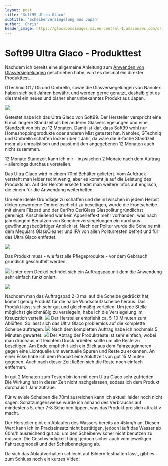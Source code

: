 ```yaml
---
layout: post
title: 'Soft99 Ultra Glaco'
subtitle: 'Scheibenversiegelung aus Japan'
author: 'Chris'
header_image: https://glossbossimages.s3.eu-central-1.amazonaws.com/criz/glaco/IMG_4722.JPG
---
```

# Soft99 Ultra Glaco - Produkttest

Nachdem ich bereits eine allgemeine Anleitung zum [Anwenden von Glasversiegelungen](https://glossboss.de/anleitungen/glasversiegelungen-richtig-anwenden/) geschrieben habe, wird es diesmal ein direkter Produkttest.

GTechniq G1 / G5 und Ombrello, sowie die Glasversiegelungen von Nanolex haben sich seit Jahren bewährt und werden gerne genutzt, deshalb gibt es diesmal ein neues und bisher eher unbekanntes Produkt aus Japan.

![](https://glossbossimages.s3.eu-central-1.amazonaws.com/criz/glaco/IMG_4557.JPG)

Getestet habe ich das Ultra Glaco von Soft99. Der Hersteller verspricht eine 6 mal längere Standzeit als bei anderen Glasversiegelungen und eine Standzeit von bis zu 12 Monaten. Damit ist klar, dass Soft99 wohl nur Homeshoppingprodukte oder anderen Mist getestet hat. Nanolex, GTechniq und Ombrello schaffen locker über 1 Jahr, da wäre die 6-fache Standzeit mehr als unrealistisch und passt mit den angegebenen 12 Monaten auch nicht zusammen.

12 Monate Standzeit kann ich mir - inzwischen 2 Monate nach dem Auftrag - allerdings durchaus vorstellen.

Das Ultra Glaco wird in einem 70ml Behälter geliefert. Vom Aufdruck versteht man leider recht wenig, aber es kommt ja auf die Leistung des Produkts an. Auf der Herstellerseite findet man weitere Infos auf englisch, die einem für die Anwendung weiterhelfen.

Um eine ideale Grundlage zu schaffen und die inzwischen in jedem Herbst dicker gewordene Ombrelloschicht zu beseitigen, wurde die Frontscheibe mit einem Filzpad und der CarPro CeriGlass Glaspolitur gründlichst gereinigt. Anschließend war kein Apperleffekt mehr vorhanden, was nach jahrelangem Benutzen von Scheibenversiegelungen ein durchaus gewöhnungsbedürftiger Anblick ist. Nach der Politur wurde die Scheibe mit dem Meguiars GlassCleaner und IPA von allen Politurresten befreit und für das Ultra Glaco entfettet.

![](https://glossbossimages.s3.eu-central-1.amazonaws.com/criz/glaco/IMG_4716.jpg)

Das Produkt muss - wie fast alle Pflegeprodukte - vor dem Gebrauch gründlich geschüttelt werden.

![](https://glossbossimages.s3.eu-central-1.amazonaws.com/criz/glaco/IMG_4719.JPG)
Unter dem Deckel befindet sich ein Auftragspad mit dem die Anwendung sehr einfach funktioniert.

![](https://glossbossimages.s3.eu-central-1.amazonaws.com/criz/glaco/IMG_4720.JPG)

Nachdem man das Auftragspad 2-3 mal auf die Scheibe gedrückt hat, kommt genug Produkt für die halbe Windschutzscheibe heraus. Das Produkt lässt sich sehr gut und gleichmäßig verteilen. Um jede Stelle möglichst gleichmäßig zu versiegeln, habe ich die Versiegelung im Kreuzstich verteilt.
![](https://glossbossimages.s3.eu-central-1.amazonaws.com/criz/glaco/IMG_4722.JPG)
Der Hersteller empfiehlt ca. 5-10 Minuten zum Ablüften. So lässt sich das Ultra Glaco problemlos auf die komplette Scheibe auftragen.
![](https://glossbossimages.s3.eu-central-1.amazonaws.com/criz/glaco/IMG_4723.JPG)
Nach dem kompletten Auftrag habe ich nochmals 5 Minuten gewartet.
![](https://glossbossimages.s3.eu-central-1.amazonaws.com/criz/glaco/IMG_4724.JPG)
Der Abtrag der Produktreste ist sehr einfach, wobei man druchaus mit leichtem Druck arbeiten sollte um alle Reste zu beseitigen. Am Ende empfiehlt sich ein Blick aus dem Fahrzeuginneren gegen eine Lichtquelle um eventuelle Spuren und Reste zu erkennen. An einer Ecke habe ich dem Produkt eine Ablüftzeit von gut 15 Minuten gegeben. Auch nach dieser Zeit ließen sich die Reste noch einfach entfernen.

In gut 2 Monaten zum Testen bin ich mit dem Ultra Glaco sehr zufrieden. Die Wirkung hat in dieser Zeit nicht nachgelassen, sodass ich dem Produkt durchaus 1 Jahr zutraue.

Für wieviele Scheiben die 70ml ausreichen kann ich aktuell leider noch nicht sagen. Schätzungensweise würde ich anhand des Verbrauchs auf mindestens 5, eher 7-8 Scheiben tippen, was das Produkt preislich attraktiv macht.

Der Hersteller gibt ein Ablaufen des Wassers bereits ab 45km/h an. Diesen Wert kann ich im Praxiseinsatz nicht bestätigen, jedoch läuft das Wasser ab 60m/h ausreichend gut ab, um den Scheibenwischer nicht benutzen zu müssen. Die Geschwindigkeit hängt jedoch sicher auch vom jeweiligen Fahrzeugmodell und der Scheibenneigung ab.

Da sich das Ablaufverhalten schlecht auf Bildern festhalten lässt, gibt es zum Schluss noch ein kurzes Video!